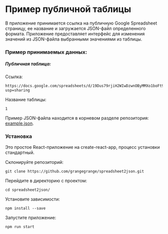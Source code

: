 # Пример публичной таблицы

В приложение принимается ссылка на публичную Google Spreadsheet страницу, ее название и загружается JSON-файл определенного формата. Приложение предоставляет интерфейс для изменения значений из JSON-файла выбранными значениями из таблицы.


### Пример принимаемых данных:  
  
##### Публичная таблица:

Ссылка: 
```
https://docs.google.com/spreadsheets/d/19Dus79rjiH2WIwDzwnOByMMXo1boFt9ASC7CX4u7dv8/edit?usp=sharing
```

Название таблицы: 
```
1
```

Пример JSON-файла находится в корневом разделе репозитория: [example.json](https://github.com/grangegrange/spreadsheet2json/blob/master/example.json).



### Установка

Это простое React-приложение на create-react-app, процесс установки стандартный.

Склонируйте репозиторий:
```
git clone https://github.com/grangegrange/spreadsheet2json.git
```    

Перейдите в директорию с проектом:
```
cd spreadsheet2json/
```
  
Установите зависимости:
```
npm install --save
```

Запустите приложение:
```
npm run start
```